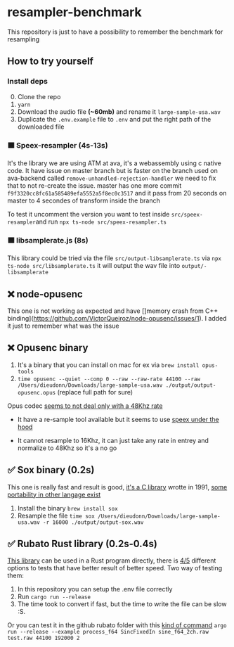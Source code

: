 # resampler-benchmark

This repository is just to have a possibility to remember the benchmark for resampling

## How to try yourself

### Install deps

0. Clone the repo
1. `yarn`
2. Download the audio file **(~60mb)** and rename it `large-sample-usa.wav`
3. Duplicate the `.env.example` file to `.env` and put the right path of the downloaded file

### 🟧 Speex-resampler (4s-13s)

It's the library we are using ATM at ava, it's a webassembly using c native code.
It have issue on master branch but is faster on the branch used on ava-backend called `remove-unhandled-rejection-handler` we need to fix that to not re-create the issue. master has one more commit `f9f3320cc8fc61a585489efa5552a5f8ec0c3517` and it pass from 20 seconds on master to 4 secondes of transform inside the branch

To test it uncomment the version you want to test inside `src/speex-resampler`and run `npx ts-node src/speex-resampler.ts`

### 🟧 libsamplerate.js (8s)

This library could be tried via the file `src/output-libsamplerate.ts` via `npx ts-node src/libsamplerate.ts` it will output the wav file into `output/-libsamplerate`

## ❌ node-opusenc

This one is not working as expected and have []memory crash from C++ binding](https://github.com/VictorQueiroz/node-opusenc/issues/1). I added it just to remember what was the issue

## ❌ Opusenc binary

1. It's a binary that you can install on mac for ex via `brew install opus-tools`
2. `time opusenc --quiet --comp 0 --raw --raw-rate 44100 --raw /Users/dieudonn/Downloads/large-sample-usa.wav ./output/output-opusenc.opus` (replace full path for sure)

Opus codec [seems to not deal only with a 48Khz rate](https://wiki.xiph.org/OpusFAQ#How_do_I_use_44.1_kHz_or_some_other_sampling_rate_not_directly_supported_by_Opus.3F)

- It have a re-sample tool available but it seems to use [speex under the hood](https://github.com/xiph/opus-tools/blob/master/src/resample.c#L66)

- It cannot resample to 16Khz, it can just take any rate in entrey and normalize to 48Khz so it's a no go

## ✅ Sox binary (0.2s)

This one is really fast and result is good, [it's a C library](https://sourceforge.net/p/sox/code/ci/master/tree/) wrotte in 1991, [some portability in other langage exist](https://fr.wikipedia.org/wiki/SoX#Bibliothèque)

1. Install the binary `brew install sox`
2. Resample the file `time sox /Users/dieudonn/Downloads/large-sample-usa.wav -r 16000 ./output/output-sox.wav`

## ✅ Rubato Rust library (0.2s-0.4s)

[This library](https://github.com/HEnquist/rubato) can be used in a Rust program directly, there is [4/5](https://github.com/HEnquist/rubato/tree/master/examples) different options to tests that have better result of better speed.
Two way of testing them:

1. In this repository you can setup the .env file correctly
2. Run `cargo run --release`
3. The time took to convert if fast, but the time to write the file can be slow :S.

Or you can test it in the github rubato folder
with this [kind of command](https://github.com/HEnquist/rubato/blob/master/examples/process_f64.rs#L24C5-L24C98) `argo run --release --example process_f64 SincFixedIn sine_f64_2ch.raw test.raw 44100 192000 2`
